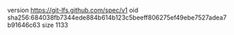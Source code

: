 version https://git-lfs.github.com/spec/v1
oid sha256:684038fb7344ede884b614b123c5beeff806275ef49ebe7527adea7b91646c63
size 1133
